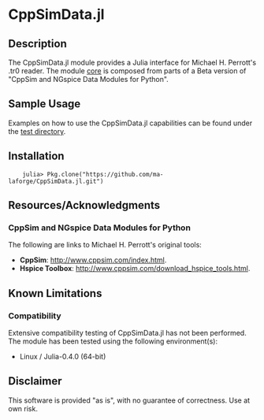 # CppSimData.jl

## Description

The CppSimData.jl module provides a Julia interface for Michael H. Perrott's .tr0 reader. The module [core](core/) is composed from parts of a Beta version of "CppSim and NGspice Data Modules for Python".

## Sample Usage

Examples on how to use the CppSimData.jl capabilities can be found under the [test directory](test/).

<a name="Installation"></a>
## Installation

		julia> Pkg.clone("https://github.com/ma-laforge/CppSimData.jl.git")

## Resources/Acknowledgments

### CppSim and NGspice Data Modules for Python

The following are links to Michael H. Perrott's original tools:

 - **CppSim**: <http://www.cppsim.com/index.html>.
 - **Hspice Toolbox**: <http://www.cppsim.com/download_hspice_tools.html>.

## Known Limitations

### Compatibility

Extensive compatibility testing of CppSimData.jl has not been performed.  The module has been tested using the following environment(s):

 - Linux / Julia-0.4.0 (64-bit)

## Disclaimer

This software is provided "as is", with no guarantee of correctness.  Use at own risk.
